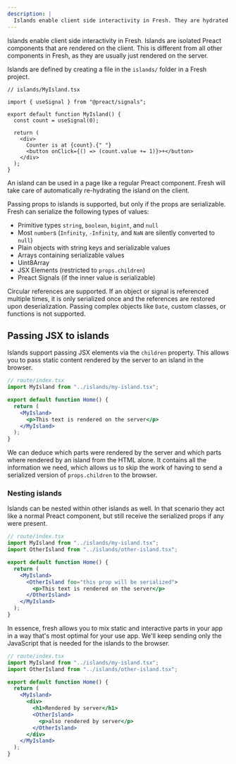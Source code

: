 ```yaml
---
description: |
  Islands enable client side interactivity in Fresh. They are hydrated on the client in addition to being rendered on the server.
---
```


Islands enable client side interactivity in Fresh. Islands are isolated Preact
components that are rendered on the client. This is different from all other
components in Fresh, as they are usually just rendered on the server.

Islands are defined by creating a file in the `islands/` folder in a Fresh
project.

```tsx
// islands/MyIsland.tsx

import { useSignal } from "@preact/signals";

export default function MyIsland() {
  const count = useSignal(0);

  return (
    <div>
      Counter is at {count}.{" "}
      <button onClick={() => (count.value += 1)}>+</button>
    </div>
  );
}
```

An island can be used in a page like a regular Preact component. Fresh will take
care of automatically re-hydrating the island on the client.

Passing props to islands is supported, but only if the props are serializable.
Fresh can serialize the following types of values:

- Primitive types `string`, `boolean`, `bigint`, and `null`
- Most `number`s (`Infinity`, `-Infinity`, and `NaN` are silently converted to
  `null`)
- Plain objects with string keys and serializable values
- Arrays containing serializable values
- Uint8Array
- JSX Elements (restricted to `props.children`)
- Preact Signals (if the inner value is serializable)

Circular references are supported. If an object or signal is referenced multiple
times, it is only serialized once and the references are restored upon
deserialization. Passing complex objects like `Date`, custom classes, or
functions is not supported.

## Passing JSX to islands

Islands support passing JSX elements via the `children` property. This allows
you to pass static content rendered by the server to an island in the browser.

```jsx
// route/index.tsx
import MyIsland from "../islands/my-island.tsx";

export default function Home() {
  return (
    <MyIsland>
      <p>This text is rendered on the server</p>
    </MyIsland>
  );
}
```

We can deduce which parts were rendered by the server and which parts where
rendered by an island from the HTML alone. It contains all the information we
need, which allows us to skip the work of having to send a serialized version of
`props.children` to the browser.

### Nesting islands

Islands can be nested within other islands as well. In that scenario they act
like a normal Preact component, but still receive the serialized props if any
were present.

```jsx
// route/index.tsx
import MyIsland from "../islands/my-island.tsx";
import OtherIsland from "../islands/other-island.tsx";

export default function Home() {
  return (
    <MyIsland>
      <OtherIsland foo="this prop will be serialized">
        <p>This text is rendered on the server</p>
      </OtherIsland>
    </MyIsland>
  );
}
```

In essence, fresh allows you to mix static and interactive parts in your app in
a way that's most optimal for your use app. We'll keep sending only the
JavaScript that is needed for the islands to the browser.

```jsx
// route/index.tsx
import MyIsland from "../islands/my-island.tsx";
import OtherIsland from "../islands/other-island.tsx";

export default function Home() {
  return (
    <MyIsland>
      <div>
        <h1>Rendered by server</h1>
        <OtherIsland>
          <p>also rendered by server</p>
        </OtherIsland>
      </div>
    </MyIsland>
  );
}
```
